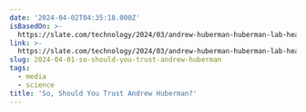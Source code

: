 ```yaml
---
date: '2024-04-02T04:35:18.000Z'
isBasedOn: >-
  https://slate.com/technology/2024/03/andrew-huberman-huberman-lab-health-advice-podcast-debunk.html?utm_medium=social&utm_campaign=traffic&utm_source=article&utm_content=twitter_share
link: >-
  https://slate.com/technology/2024/03/andrew-huberman-huberman-lab-health-advice-podcast-debunk.html?utm_medium=social&utm_campaign=traffic&utm_source=article&utm_content=twitter_share
slug: 2024-04-01-so-should-you-trust-andrew-huberman
tags:
  - media
  - science
title: 'So, Should You Trust Andrew Huberman?'
---
```

 
